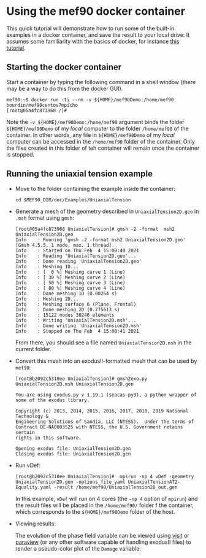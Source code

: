 # Using the mef90 docker container

This quick tutorial will demonstrate how to run some of the built-in examples in a docker container, and save the result to your local drive:
It assumes some familiarity with the basics of docker, for instance [this tutorial](https://docs.docker.com/get-started/).


## Starting the docker container

Start a container by typing the following command in a shell window (there may be a way to do this from the docker GUI).
```
mef90:~$ docker run -ti --rm -v ${HOME}/mef90Demo:/home/mef90  bourdin/mef90centos7mpicho
[root@05a4fc873968 /]# 
```
Note the ```-v ${HOME}/mef90Demo:/home/mef90``` argument binds the folder ```${HOME}/mef90Demo``` of my _local_ computer to the folder ```/home/mef90``` of the container. In other words, any file in ```${HOME}/mef90Demo``` of my _local_ computer can be accessed in the  ```/home/mef90``` folder of the container. Only the files created in this folder of teh container will remain once the container is stopped.


## Running the uniaxial tension example

* Move to the folder containing the example inside the container:
   ```
   cd $MEF90_DIR/doc/Examples/UniaxialTension 
   ```
* Generate a mesh of the geometry described in ```UniaxialTension2D.geo``` in ```.msh``` format using ```gmsh```:
    ```
    [root@05a4fc873968 UniaxialTension]# gmsh -2 -format  msh2 UniaxialTension2D.geo
    Info    : Running 'gmsh -2 -format msh2 UniaxialTension2D.geo' [Gmsh 4.5.5, 1 node, max. 1 thread]
    Info    : Started on Thu Feb  4 15:00:40 2021
    Info    : Reading 'UniaxialTension2D.geo'...
    Info    : Done reading 'UniaxialTension2D.geo'
    Info    : Meshing 1D...
    Info    : [  0 %] Meshing curve 1 (Line)
    Info    : [ 30 %] Meshing curve 2 (Line)
    Info    : [ 50 %] Meshing curve 3 (Line)
    Info    : [ 80 %] Meshing curve 4 (Line)
    Info    : Done meshing 1D (0.00264 s)
    Info    : Meshing 2D...
    Info    : Meshing surface 6 (Plane, Frontal)
    Info    : Done meshing 2D (0.775613 s)
    Info    : 15122 nodes 30246 elements
    Info    : Writing 'UniaxialTension2D.msh'...
    Info    : Done writing 'UniaxialTension2D.msh'
    Info    : Stopped on Thu Feb  4 15:00:41 2021
    ```
   From there, you should see a file named ```UniaxialTension2D.msh``` in the current folder.
* Convert this mesh into an exodusII-formatted mesh that can be used by ```mef90```:
    ```
    [root@b2092c5310ee UniaxialTension]# gmsh2exo.py UniaxialTension2D.msh UniaxialTension2D.gen

    You are using exodus.py v 1.19.1 (seacas-py3), a python wrapper of some of the exodus library.

    Copyright (c) 2013, 2014, 2015, 2016, 2017, 2018, 2019 National Technology &
    Engineering Solutions of Sandia, LLC (NTESS).  Under the terms of
    Contract DE-NA0003525 with NTESS, the U.S. Government retains certain
    rights in this software.

    Opening exodus file: UniaxialTension2D.gen
    Closing exodus file: UniaxialTension2D.gen
    ```
* Run vDef:
    ```
    [root@b2092c5310ee UniaxialTension]#  mpirun -np 4 vDef -geometry UniaxialTension2D.gen -options_file_yaml UniaxialTensionAT2-Equality.yaml -result /home/mef90/UniaxialTension2D_out.gen 
    ```
    In this example, ```vDef``` will run on 4 cores (the ```-np 4``` option of ```mpirun```) and the result files will be placed in the ```/home/mef90/``` folder f the container, which corresponds to the ```${HOME}/mef90Demo``` folder of the host.

* Viewing results:
    <!-- * An energy plot can be generated in ```/home/mef90/``` using the command
    ```
    plotener.py /home/mef90/UniaxialTension2D_out.ener -o /home/mef90/UniaxialTension2D_out.pdf
    ``` -->
    The evolution of the phase field variable can be viewed using [visit](http://visit.llnl.gov) or [paraview](http://www.paraview.org) (or any other software capable of handling exodusII files) to render a pseudo-color plot of the ```Damage``` variable.